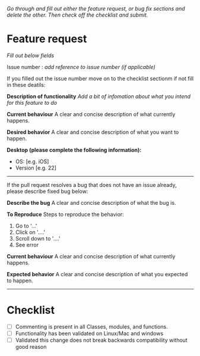 *Go through and fill out either the feature request, or bug fix sections and delete the other. Then check off the checklist and submit.*

# Feature request
*Fill out below fields*

Issue number : *add reference to issue number (if applicable)*

If you filled out the issue number move on to the checklist sectionm if not fill in these deatils:

**Description of functionality**
*Add a bit of infomation about what you intend for this feature to do*

**Current behaviour**
A clear and concise description of what currently happens.

**Desired behavior**
A clear and concise description of what you want to happen.

**Desktop (please complete the following information):**
 - OS: [e.g. iOS]
 - Version [e.g. 22]

---


If the pull request resolves a bug that does not have an issue already, please describe fixed bug below:

**Describe the bug**
A clear and concise description of what the bug is.

**To Reproduce**
Steps to reproduce the behavior:
1. Go to '...'
2. Click on '....'
3. Scroll down to '....'
4. See error

**Current behaviour**
A clear and concise description of what currently happens.

**Expected behavior**
A clear and concise description of what you expected to happen.

---

# Checklist

- [ ] Commenting is present in all Classes, modules, and functions.
- [ ] Functionality has been validated on Linux/Mac and windows
- [ ] Validated this change does not break backwards compatibility without good reason